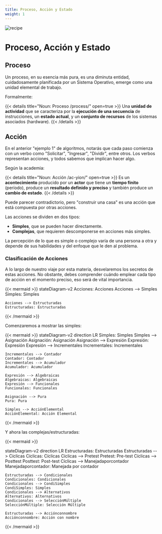 ```yaml
---
title: Proceso, Acción y Estado
weight: 1
---
```


![recipe](/aed-docs/images/horse-move.jpg)

# Proceso, Acción y Estado

## Proceso

Un proceso, en su esencia más pura, es una diminuta entidad, cuidadosamente planificada por un Sistema Operativo, emerge como una unidad elemental de trabajo.

Formalmente:

{{< details title="Noun: Proceso /process/" open=true >}}
Una **unidad de actividad** que se caracteriza por la **ejecución de una secuencia** de instrucciones, un **estado actual**, y un **conjunto de recursos** de los sistemas asociados (hardware).
{{< /details >}}

## Acción

En el anterior "ejemplo 1" de algoritmos, notarás que cada paso comienza con un verbo como "Solicitar", "Ingresar", "Dividir", entre otros. Los verbos representan acciones, y todos sabemos que implican hacer algo.

Según la academia:

{{< details title="Noun: Acción /ac-yion/" open=true >}}
Es un **acontecimiento** producido por un **actor** que tiene un **tiempo finito** (período), produce un **resultado definido y preciso** y también produce un **cambio de estado**.
{{< /details >}}

Puede parecer contradictorio, pero "construir una casa" es una acción que está compuesta por otras acciones.

Las acciones se dividen en dos tipos: 

- **Simples**, que se pueden hacer directamente.
- **Complejas**, que requieren descomponerse en acciones más simples.

La percepción de lo que es simple o complejo varía de una persona a otra y depende de sus habilidades y del enfoque que le den al problema.

### Clasificación de Acciones

A lo largo de nuestro viaje por esta materia, desvelaremos los secretos de estas acciones. No obstante, debes comprender cuándo emplear cada tipo de acción en el momento preciso, eso será de vital importancia.

{{< mermaid >}}
stateDiagram-v2
    Acciones: Acciones
    Acciones --> Simples
    Simples: Simples

    Acciones --> Estructuradas
    Estructuradas: Estructuradas
  
{{< /mermaid >}}

Comenzaremos a mostrar las simples:

{{< mermaid >}}
stateDiagram-v2
    direction LR
    Simples: Simples
    Simples --> Asignación
    Asignación: Asignación
    Asignación --> Expresión
    Expresión: Expresión
    Expresión --> Incrementales
    Incrementales: Incrementales

    Incrementales --> Contador
    Contador: Contador
    Incrementales --> Acumulador
    Acumulador: Acumulador

    Expresión --> Algebraicas
    Algebraicas: Algebraicas
    Expresión --> Funcionales
    Funcionales: Funcionales

    Asignación --> Pura
    Pura: Pura

    Simples --> AcciónElemental
    AcciónElemental: Acción Elemental
  
{{< /mermaid >}}

Y ahora las complejas/estructuradas:

{{< mermaid >}}

stateDiagram-v2
    direction LR
    Estructuradas: Estructuradas
    Estructuradas --> Cíclicas
    Cíclicas: Cíclicas
    Cíclicas --> Pretest
    Pretest: Pre-test
    Cíclicas --> Posttest
    Posttest: Post-test
    Cíclicas --> Manejadaporcontador
    Manejadaporcontador: Manejada por contador

    Estructuradas --> Condicionales
    Condicionales: Condicionales
    Condicionales --> CondiSimples
    CondiSimples: Simples
    Condicionales --> Alternativos
    Alternativos: Alternativos
    Condicionales --> SelecciónMúltiple
    SelecciónMúltiple: Selección Múltiple
    
    Estructuradas --> Acciónconnombre
    Acciónconnombre: Acción con nombre
  
{{< /mermaid >}}